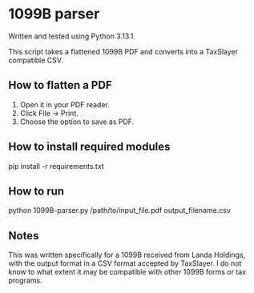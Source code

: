 # 1099B parser

Written and tested using Python 3.13.1.

This script takes a flattened 1099B PDF and converts into a TaxSlayer compatible CSV.

## How to flatten a PDF

1. Open it in your PDF reader.
2. Click File -> Print.
3. Choose the option to save as PDF.

## How to install required modules
pip install -r requirements.txt

## How to run
python 1099B-parser.py /path/to/input_file.pdf output_filename.csv

## Notes
This was written specifically for a 1099B received from Landa Holdings, with the output format in a CSV format accepted by TaxSlayer. I do not know to what extent it may be compatible with other 1099B forms or tax programs.
